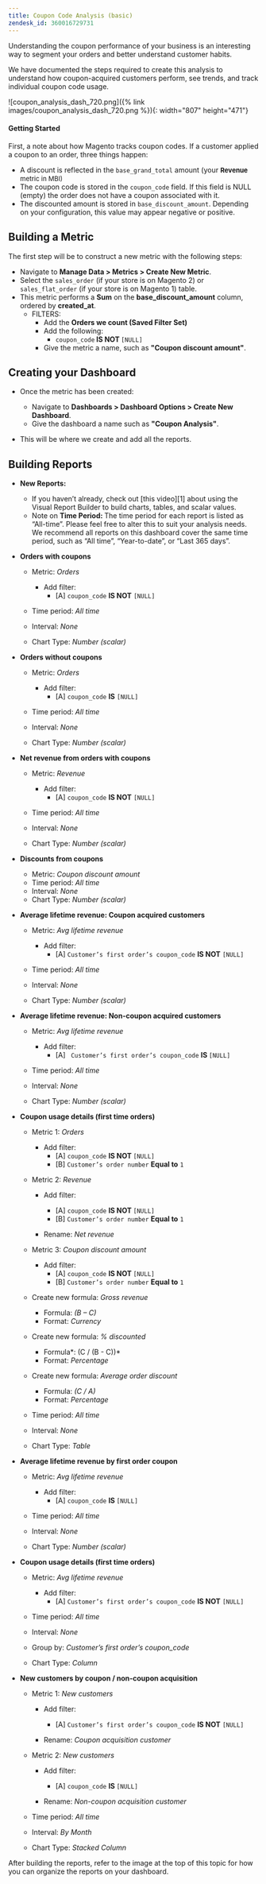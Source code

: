```yaml
---
title: Coupon Code Analysis (basic)
zendesk_id: 360016729731
---
```


Understanding the coupon performance of your business is an interesting way to segment your orders and better understand customer habits.

We have documented the steps required to create this analysis to understand how coupon-acquired customers perform, see trends, and track individual coupon code usage.

![coupon\_analysis\_dash\_720.png]({% link images/coupon_analysis_dash_720.png %}){: width="807" height="471"}

#### Getting Started

First, a note about how Magento tracks coupon codes. If a customer applied a coupon to an order, three things happen:

* A discount is reflected in the `base_grand_total` amount (your <strong style="font-size: 13px;">Revenue </strong><span style="font-size: 13px;">metric in MBI)</span>
* The coupon code is stored in the `coupon_code` field. If this field is NULL (empty) the order does not have a coupon associated with it.
* The discounted amount is stored in `base_discount_amount`. Depending on your configuration, this value may appear negative or positive.

## Building a Metric

The first step will be to construct a new metric with the following steps:</span>
* Navigate to **Manage Data &gt; Metrics &gt; Create New Metric**.
* Select the `sales_order` (if your store is on Magento 2) or `sales_flat_order` (if your store is on Magento 1) table.
* This metric performs a **Sum** on the **base_discount_amount** column, ordered by **created_at**.
  * FILTERS:
    * Add the **Orders we count (Saved Filter Set)**
    * Add the following:
      * `coupon_code`<strong> IS NOT </strong>`[NULL]`
    * Give the metric a name, such as **"Coupon discount amount"**.

## Creating your Dashboard

* Once the metric has been created:
  * Navigate to **Dashboards &gt; Dashboard Options &gt; Create New Dashboard**.
  * Give the dashboard a name such as **"Coupon Analysis"**.

* This will be where we create and add all the reports.

## Building Reports

* **New Reports:**
  * If you haven’t already, check out [this video][1] about using the Visual Report Builder to build charts, tables, and scalar values.
  * Note on <strong>Time Period: </strong>The time period for each report is listed as “All-time”. Please feel free to alter this to suit your analysis needs. We recommend all reports on this dashboard cover the same time period, such as “All time”, “Year-to-date”, or “Last 365 days”.

* **Orders with coupons**
  * Metric:<em> Orders</em>
    * Add filter:
      * [A] `coupon_code` **IS NOT** `[NULL]`

  * Time period:<em> All time</em>
  * Interval:<em> None</em>
  * Chart Type:<em> Number (scalar)</em>

* **Orders without coupons**
  * Metric:<em> Orders</em>
    * Add filter:
      * [A] `coupon_code` **IS** `[NULL]`

  * Time period:<em> All time</em>
  * Interval:<em> None</em>
  * Chart Type:<em> Number (scalar)</em>

* **Net revenue from orders with coupons**
  * Metric:<em> Revenue</em>
    * Add filter:
      * [A] `coupon_code` **IS NOT** `[NULL]`

  * Time period:<em> All time</em>
  * Interval:<em> None</em>
  * Chart Type:<em> Number (scalar)</em>

* **Discounts from coupons**
  * Metric:<em> Coupon discount amount</em>
  * Time period:<em> All time</em>
  * Interval:<em> None</em>
  * Chart Type:<em> Number (scalar)</em>

* **Average lifetime revenue: Coupon acquired customers**
  * Metric:<em> Avg lifetime revenue</em>
    * Add filter:
      * [A] `Customer’s first order’s coupon_code` **IS NOT** `[NULL]`

  * Time period:<em> All time</em>
  * Interval:<em> None</em>
  * Chart Type:<em> Number (scalar)</em>

* **Average lifetime revenue: Non-coupon acquired customers**
  * Metric:<em> Avg lifetime revenue</em>
    * Add filter:
      * [A] ` Customer’s first order’s coupon_code` <strong>IS </strong>`[NULL]`

  * Time period:<em> All time</em>
  * Interval:<em> None</em>
  * Chart Type:<em> Number (scalar)</em>

* **Coupon usage details (first time orders)**
  * Metric 1:<em> Orders</em>
    * Add filter:
      * [A] `coupon_code` <strong>IS NOT </strong>`[NULL]`
      * [B] `Customer’s order number` **Equal to** `1`

  * Metric 2:<em> Revenue</em>
    * Add filter:
      * [A] `coupon_code` <strong>IS NOT </strong>`[NULL]`
      * [B] `Customer’s order number` **Equal to** `1`

    * Rename: *Net revenue*

  * Metric 3:<em> Coupon discount amount</em>
    * Add filter:
      * [A] `coupon_code` <strong>IS NOT </strong>`[NULL]`
      * [B] `Customer’s order number` **Equal to** `1`

  * Create new formula:<em> Gross revenue</em>
    * Formula:<em> (B – C)</em>
    * Format:<em> Currency</em>

  * Create new formula:<em> % discounted</em>
    * Formula*: (C / (B - C))*
    * Format:<em> Percentage</em>

  * Create new formula:<em> Average order discount</em>
    * Formula:<em> (C / A)</em>
    * Format:<em> Percentage</em>

  * Time period:<em> All time</em>
  * Interval:<em> None</em>
  * Chart Type:<em> Table</em>

* **Average lifetime revenue by first order coupon**
  * Metric:<em> Avg lifetime revenue</em>
    * Add filter:
      * [A] `coupon_code` <strong>IS </strong>`[NULL]`

  * Time period:<em> All time</em>
  * Interval:<em> None</em>
  * Chart Type:<em> Number (scalar)</em>

* **Coupon usage details (first time orders)**
  * Metric:<em> Avg lifetime revenue</em>
    * Add filter:
      * [A] `Customer’s first order’s coupon_code` **IS NOT** `[NULL]`

  * Time period:<em> All time</em>
  * Interval:<em> None</em>
  * Group by:<em> Customer’s first order’s coupon_code</em>
  * Chart Type:<em> Column</em>

* **New customers by coupon / non-coupon acquisition**
  * Metric 1:<em> New customers</em>
    * Add filter:
      * [A] `Customer’s first order’s coupon_code` **IS NOT** `[NULL]`

    * Rename: *Coupon acquisition customer*

  * Metric 2:<em> New customers</em>
    * Add filter:
      * [A] `coupon_code` <strong>IS </strong>`[NULL]`

    * Rename: *Non-coupon acquisition customer*

  * Time period:<em> All time</em>
  * Interval:<em> By Month</em>
  * Chart Type:<em> Stacked Column</em>

After building the reports, refer to the image at the top of this topic for how you can organize the reports on your dashboard.
